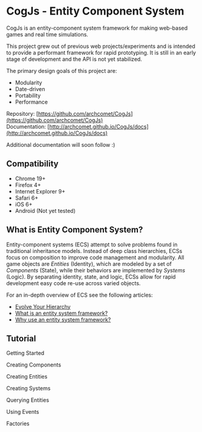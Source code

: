 # CogJs - Entity Component System

CogJs is an entity-component system framework for making web-based games and real time simulations.

This project grew out of previous web projects/experiments and is intended to provide a performant framework
for rapid prototyping. It is still in an early stage of development and the API is not yet stabilized.

The primary design goals of this project are:

* Modularity
* Date-driven
* Portability
* Performance

Repository: [https://github.com/archcomet/CogJs](https://github.com/archcomet/CogJs)  
Documentation: [http://archcomet.github.io/CogJs/docs](http://archcomet.github.io/CogJs/docs)

Additional documentation will soon follow :)

Compatibility
-----------------
* Chrome 19+
* Firefox 4+
* Internet Explorer 9+
* Safari 6+
* iOS 6+
* Android (Not yet tested)

What is Entity Component System?
---------------------------------

Entity-component systems (ECS) attempt to solve problems found in traditional inheritance models.
Instead of deep class hierarchies, ECSs focus on composition to improve code management and modularity.
All game objects are _Entities_ (Identity), which are modeled by a set of _Components_ (State),
while their behaviors are implemented by _Systems_ (Logic). By separating identity, state, and logic,
ECSs allow for rapid development easy code re-use across varied objects.

For an in-depth overview of ECS see the following articles:

* [Evolve Your Hierarchy](http://cowboyprogramming.com/2007/01/05/evolve-your-heirachy/)
* [What is an entity system framework?](http://www.richardlord.net/blog/what-is-an-entity-framework)
* [Why use an entity system framework?](http://www.richardlord.net/blog/why-use-an-entity-framework)

Tutorial
--------

Getting Started

Creating Components

Creating Entities

Creating Systems

Querying Entities

Using Events

Factories
